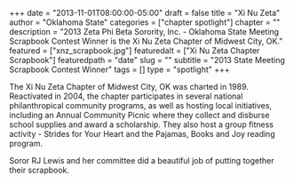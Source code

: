 +++
date = "2013-11-01T08:00:00-05:00"
draft = false
title = "Xi Nu Zeta"
author = "Oklahoma State"
categories = ["chapter spotlight"]
chapter = ""
description = "2013 Zeta Phi Beta Sorority, Inc. - Oklahoma State Meeting Scrapbook Contest Winner is the Xi Nu Zeta Chapter of Midwest City, OK."
featured = ["xnz_scrapbook.jpg"]
featuredalt = ["Xi Nu Zeta Chapter Scrapbook"]
featuredpath = "date"
slug = ""
subtitle = "2013 State Meeting Scrapbook Contest Winner"
tags = []
type = "spotlight"
+++

The Xi Nu Zeta Chapter of Midwest City, OK was charted in 1989.  Reactivated in 2004, the chapter participates in several national philanthropical community programs, as well as hosting local initiatives, including an Annual Community Picnic where they collect and disburse school supplies and award a scholarship.  They also host a group fitness activity - Strides for Your Heart and the Pajamas, Books and Joy reading program. 

Soror RJ Lewis and her committee did a beautiful job of putting together their scrapbook.